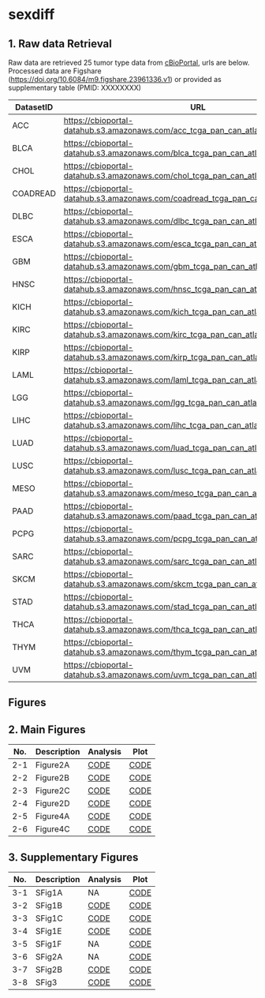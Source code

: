 # sexdiff

## 1. Raw data Retrieval
Raw data are retrieved 25 tumor type data from [cBioPortal](https://www.cbioportal.org/), urls are below.
Processed data are Figshare (https://doi.org/10.6084/m9.figshare.23961336.v1) or
    provided as supplementary table (PMID: XXXXXXXX)



|DatasetID|URL|
|------|---|
|ACC|https://cbioportal-datahub.s3.amazonaws.com/acc_tcga_pan_can_atlas_2018.tar.gz|
|BLCA|https://cbioportal-datahub.s3.amazonaws.com/blca_tcga_pan_can_atlas_2018.tar.gz|
|CHOL|https://cbioportal-datahub.s3.amazonaws.com/chol_tcga_pan_can_atlas_2018.tar.gz|
|COADREAD|https://cbioportal-datahub.s3.amazonaws.com/coadread_tcga_pan_can_atlas_2018.tar.gz|
|DLBC|https://cbioportal-datahub.s3.amazonaws.com/dlbc_tcga_pan_can_atlas_2018.tar.gz|
|ESCA|https://cbioportal-datahub.s3.amazonaws.com/esca_tcga_pan_can_atlas_2018.tar.gz|
|GBM|https://cbioportal-datahub.s3.amazonaws.com/gbm_tcga_pan_can_atlas_2018.tar.gz|
|HNSC|https://cbioportal-datahub.s3.amazonaws.com/hnsc_tcga_pan_can_atlas_2018.tar.gz|
|KICH|https://cbioportal-datahub.s3.amazonaws.com/kich_tcga_pan_can_atlas_2018.tar.gz|
|KIRC|https://cbioportal-datahub.s3.amazonaws.com/kirc_tcga_pan_can_atlas_2018.tar.gz|
|KIRP|https://cbioportal-datahub.s3.amazonaws.com/kirp_tcga_pan_can_atlas_2018.tar.gz|
|LAML|https://cbioportal-datahub.s3.amazonaws.com/laml_tcga_pan_can_atlas_2018.tar.gz|
|LGG|https://cbioportal-datahub.s3.amazonaws.com/lgg_tcga_pan_can_atlas_2018.tar.gz|
|LIHC|https://cbioportal-datahub.s3.amazonaws.com/lihc_tcga_pan_can_atlas_2018.tar.gz|
|LUAD|https://cbioportal-datahub.s3.amazonaws.com/luad_tcga_pan_can_atlas_2018.tar.gz|
|LUSC|https://cbioportal-datahub.s3.amazonaws.com/lusc_tcga_pan_can_atlas_2018.tar.gz|
|MESO|https://cbioportal-datahub.s3.amazonaws.com/meso_tcga_pan_can_atlas_2018.tar.gz|
|PAAD|https://cbioportal-datahub.s3.amazonaws.com/paad_tcga_pan_can_atlas_2018.tar.gz|
|PCPG|https://cbioportal-datahub.s3.amazonaws.com/pcpg_tcga_pan_can_atlas_2018.tar.gz|
|SARC|https://cbioportal-datahub.s3.amazonaws.com/sarc_tcga_pan_can_atlas_2018.tar.gz|
|SKCM|https://cbioportal-datahub.s3.amazonaws.com/skcm_tcga_pan_can_atlas_2018.tar.gz|
|STAD|https://cbioportal-datahub.s3.amazonaws.com/stad_tcga_pan_can_atlas_2018.tar.gz|
|THCA|https://cbioportal-datahub.s3.amazonaws.com/thca_tcga_pan_can_atlas_2018.tar.gz|
|THYM|https://cbioportal-datahub.s3.amazonaws.com/thym_tcga_pan_can_atlas_2018.tar.gz|
|UVM|https://cbioportal-datahub.s3.amazonaws.com/uvm_tcga_pan_can_atlas_2018.tar.gz|



## Figures
## 2. Main Figures

|No.|Description|Analysis|Plot|
|------|---|---|---|
|2-1|Figure2A|[CODE](https://github.com/prosium/sexdiff/blob/main/Figure/Figure_2A_Analysis.R)|[CODE](https://github.com/prosium/sexdiff/blob/main/Figure/Figure_2A_Plot.R)|
|2-2|Figure2B|[CODE](https://github.com/prosium/sexdiff/blob/main/Figure/Figure_2A_Analysis.R)|[CODE](https://github.com/prosium/sexdiff/blob/main/Figure/Figure_2B.R)
|2-3|Figure2C|[CODE](https://github.com/prosium/sexdiff/blob/main/Figure/Figure_2C_Analysis.py)|[CODE](https://github.com/prosium/sexdiff/blob/main/Figure/Figure_2C_Plot.R)
|2-4|Figure2D|[CODE](https://github.com/prosium/sexdiff/blob/main/Figure/Figure_2D_Analysis.R)|[CODE](https://github.com/prosium/sexdiff/blob/main/Figure/Figure_2D_Plot.web)
|2-5|Figure4A|[CODE](https://github.com/prosium/sexdiff/blob/main/Figure/Figure_4A.py)|[CODE](https://github.com/prosium/sexdiff/blob/main/Figure/Figure_4A.py)
|2-6|Figure4C|[CODE](https://github.com/prosium/sexdiff/blob/main/Figure/Figure_4C.R)|[CODE](https://github.com/prosium/sexdiff/blob/main/Figure/Figure_4C_Plot.R)


## 3. Supplementary Figures


|No.|Description|Analysis|Plot|
|------|---|---|---|
|3-1|SFig1A|NA|[CODE](https://github.com/prosium/sexdiff/blob/main/Figure/Figure_S1A.R)
|3-2|SFig1B|[CODE](https://github.com/prosium/sexdiff/blob/main/Figure/Figure_S1B_Analysis.py)|[CODE](https://github.com/prosium/sexdiff/blob/main/Figure/Figure_S1B_Plot.R)
|3-3|SFig1C|[CODE](https://github.com/prosium/sexdiff/blob/main/Figure/Figure_S1C_Analysis.py)|[CODE](https://github.com/prosium/sexdiff/blob/main/Figure/Figure_S1C_Plot.R)
|3-4|SFig1E|[CODE](https://github.com/prosium/sexdiff/blob/main/Figure/Figure_S1E_Analysis.py)|[CODE](https://github.com/prosium/sexdiff/blob/main/Figure/Figure_S1E_Plot.R)
|3-5|SFig1F|NA|[CODE](https://github.com/prosium/sexdiff/blob/main/Figure/Figure_S1F_Plot.R)
|3-6|SFig2A|NA|[CODE](https://github.com/prosium/sexdiff/blob/main/Figure/Figure_S2A_Plot.R)
|3-7|SFig2B|[CODE](https://github.com/prosium/sexdiff/blob/main/Figure/Figure_S2B.R)|[CODE](https://github.com/prosium/sexdiff/blob/main/Figure/Figure_S2B.R)
|3-8|SFig3|[CODE](https://github.com/prosium/sexdiff/blob/main/Figure/Figure_S3_Analysis.py)|[CODE](https://github.com/prosium/sexdiff/blob/main/Figure/Figure_S3_Plot.R)
